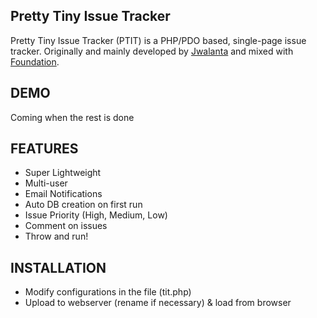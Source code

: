 Pretty Tiny Issue Tracker
-------------------------

Pretty Tiny Issue Tracker (PTIT) is a PHP/PDO based, single-page issue tracker. Originally and mainly developed by [Jwalanta](https://github.com/jwalanta/tit) and mixed with [Foundation](foundation.zurb.com).

DEMO
----
Coming when the rest is done

FEATURES
--------
 - Super Lightweight
 - Multi-user
 - Email Notifications
 - Auto DB creation on first run
 - Issue Priority (High, Medium, Low)
 - Comment on issues
 - Throw and run!

INSTALLATION
------------
 - Modify configurations in the file (tit.php)
 - Upload to webserver (rename if necessary) & load from browser
